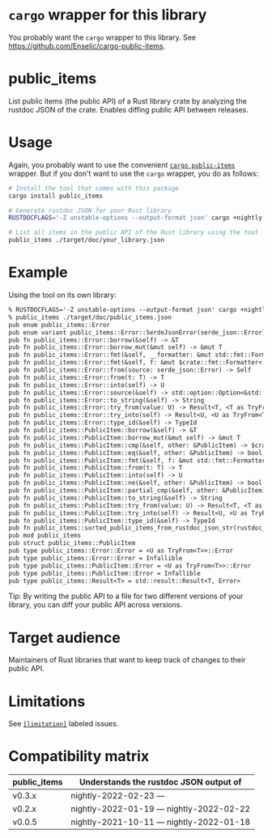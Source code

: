 # `cargo` wrapper for this library

You probably want the `cargo` wrapper to this library. See https://github.com/Enselic/cargo-public-items.

# public_items

List public items (the public API) of a Rust library crate by analyzing the rustdoc JSON of the crate. Enables diffing public API between releases.

# Usage

Again, you probably want to use the convenient [`cargo public-items`](https://crates.io/crates/cargo-public-items) wrapper. But if you don't want to use the `cargo` wrapper, you do as follows:

```bash
# Install the tool that comes with this package
cargo install public_items

# Generate rustdoc JSON for your Rust library
RUSTDOCFLAGS='-Z unstable-options --output-format json' cargo +nightly doc --lib --no-deps

# List all items in the public API of the Rust library using the tool
public_items ./target/doc/your_library.json
```

# Example

Using the tool on its own library:
```txt
% RUSTDOCFLAGS='-Z unstable-options --output-format json' cargo +nightly doc --lib --no-deps
% public_items ./target/doc/public_items.json
pub enum public_items::Error
pub enum variant public_items::Error::SerdeJsonError(serde_json::Error)
pub fn public_items::Error::borrow(&self) -> &T
pub fn public_items::Error::borrow_mut(&mut self) -> &mut T
pub fn public_items::Error::fmt(&self, __formatter: &mut std::fmt::Formatter<'_>) -> std::fmt::Result
pub fn public_items::Error::fmt(&self, f: &mut $crate::fmt::Formatter<'_>) -> $crate::fmt::Result
pub fn public_items::Error::from(source: serde_json::Error) -> Self
pub fn public_items::Error::from(t: T) -> T
pub fn public_items::Error::into(self) -> U
pub fn public_items::Error::source(&self) -> std::option::Option<&std::error::Error + 'static>
pub fn public_items::Error::to_string(&self) -> String
pub fn public_items::Error::try_from(value: U) -> Result<T, <T as TryFrom<U>>::Error>
pub fn public_items::Error::try_into(self) -> Result<U, <U as TryFrom<T>>::Error>
pub fn public_items::Error::type_id(&self) -> TypeId
pub fn public_items::PublicItem::borrow(&self) -> &T
pub fn public_items::PublicItem::borrow_mut(&mut self) -> &mut T
pub fn public_items::PublicItem::cmp(&self, other: &PublicItem) -> $crate::cmp::Ordering
pub fn public_items::PublicItem::eq(&self, other: &PublicItem) -> bool
pub fn public_items::PublicItem::fmt(&self, f: &mut std::fmt::Formatter<'_>) -> std::fmt::Result
pub fn public_items::PublicItem::from(t: T) -> T
pub fn public_items::PublicItem::into(self) -> U
pub fn public_items::PublicItem::ne(&self, other: &PublicItem) -> bool
pub fn public_items::PublicItem::partial_cmp(&self, other: &PublicItem) -> $crate::option::Option<$crate::cmp::Ordering>
pub fn public_items::PublicItem::to_string(&self) -> String
pub fn public_items::PublicItem::try_from(value: U) -> Result<T, <T as TryFrom<U>>::Error>
pub fn public_items::PublicItem::try_into(self) -> Result<U, <U as TryFrom<T>>::Error>
pub fn public_items::PublicItem::type_id(&self) -> TypeId
pub fn public_items::sorted_public_items_from_rustdoc_json_str(rustdoc_json_str: &str) -> Result<Vec<PublicItem>>
pub mod public_items
pub struct public_items::PublicItem
pub type public_items::Error::Error = <U as TryFrom<T>>::Error
pub type public_items::Error::Error = Infallible
pub type public_items::PublicItem::Error = <U as TryFrom<T>>::Error
pub type public_items::PublicItem::Error = Infallible
pub type public_items::Result<T> = std::result::Result<T, Error>
```

Tip: By writing the public API to a file for two different versions of your library, you can diff your public API across versions.

# Target audience

Maintainers of Rust libraries that want to keep track of changes to their public API.

# Limitations

See [`[limitation]`](https://github.com/Enselic/public_items/labels/limitation)
labeled issues.

# Compatibility matrix

| public_items  | Understands the rustdoc JSON output of  |
| ------------- | --------------------------------------- |
| v0.3.x        | nightly-2022-02-23 —                    |
| v0.2.x        | nightly-2022-01-19 — nightly-2022-02-22 |
| v0.0.5        | nightly-2021-10-11 — nightly-2022-01-18 |
